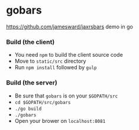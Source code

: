 gobars
======

https://github.com/jamesward/jaxrsbars demo in go

### Build (the client)
   * You need `npm` to build the client source code
   * Move to `static/src` directory
   * Run `npm install` followed by `gulp`

### Build (the server)
  * Be sure that `gobars` is on your `$GOPATH/src`
  * `cd $GOPATH/src/gobars`
  * `./go build`
  * `./gobars`
  * Open your brower on `localhost:8081`
